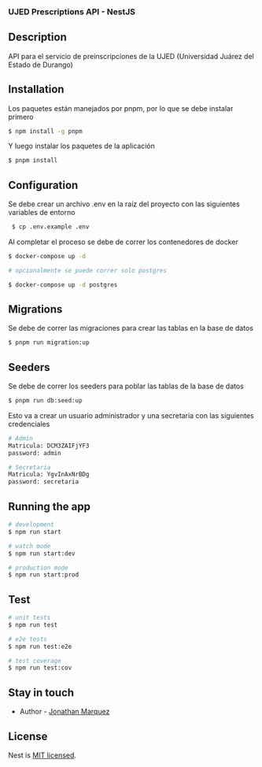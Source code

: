 ### UJED Prescriptions API - NestJS

## Description

API para el servicio de preinscripciones de la UJED (Universidad Juárez del Estado de Durango)

## Installation

Los paquetes están manejados por pnpm, por lo que se debe instalar primero

```bash
$ npm install -g pnpm
```

Y luego instalar los paquetes de la aplicación

```bash
$ pnpm install
```

## Configuration

Se debe crear un archivo .env en la raíz del proyecto con las siguientes variables de entorno

```bash
 $ cp .env.example .env
```

Al completar el proceso se debe de correr los contenedores de docker

```bash
$ docker-compose up -d

# opcionalmente se puede correr solo postgres

$ docker-compose up -d postgres
```

## Migrations

Se debe de correr las migraciones para crear las tablas en la base de datos

```bash
$ pnpm run migration:up
```

## Seeders

Se debe de correr los seeders para poblar las tablas de la base de datos

```bash
$ pnpm run db:seed:up
```

Esto va a crear un usuario administrador y una secretaria con las siguientes credenciales

```bash
# Admin
Matricula: DCM3ZAIFjYF3
password: admin

# Secretaria
Matricula: YgvInAxNrBDg
password: secretaria
```

## Running the app

```bash
# development
$ npm run start

# watch mode
$ npm run start:dev

# production mode
$ npm run start:prod
```

## Test

```bash
# unit tests
$ npm run test

# e2e tests
$ npm run test:e2e

# test coverage
$ npm run test:cov
```

## Stay in touch

- Author - [Jonathan Marquez](https://www.github.com/z0m0dan)

## License

Nest is [MIT licensed](LICENSE).
